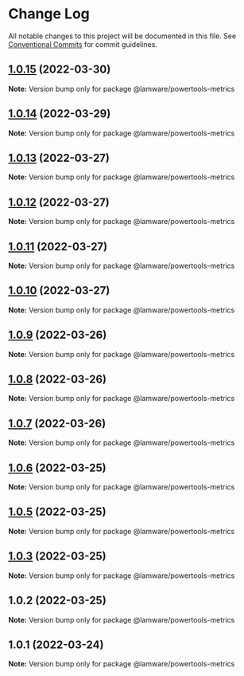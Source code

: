 # Change Log

All notable changes to this project will be documented in this file.
See [Conventional Commits](https://conventionalcommits.org) for commit guidelines.

## [1.0.15](https://github.com/evilkiwi/lamware/compare/@lamware/powertools-metrics@1.0.14...@lamware/powertools-metrics@1.0.15) (2022-03-30)

**Note:** Version bump only for package @lamware/powertools-metrics





## [1.0.14](https://github.com/evilkiwi/lamware/compare/@lamware/powertools-metrics@1.0.13...@lamware/powertools-metrics@1.0.14) (2022-03-29)

**Note:** Version bump only for package @lamware/powertools-metrics





## [1.0.13](https://github.com/evilkiwi/lamware/compare/@lamware/powertools-metrics@1.0.12...@lamware/powertools-metrics@1.0.13) (2022-03-27)

**Note:** Version bump only for package @lamware/powertools-metrics





## [1.0.12](https://github.com/evilkiwi/lamware/compare/@lamware/powertools-metrics@1.0.11...@lamware/powertools-metrics@1.0.12) (2022-03-27)

**Note:** Version bump only for package @lamware/powertools-metrics





## [1.0.11](https://github.com/evilkiwi/lamware/compare/@lamware/powertools-metrics@1.0.10...@lamware/powertools-metrics@1.0.11) (2022-03-27)

**Note:** Version bump only for package @lamware/powertools-metrics





## [1.0.10](https://github.com/evilkiwi/lamware/compare/@lamware/powertools-metrics@1.0.9...@lamware/powertools-metrics@1.0.10) (2022-03-27)

**Note:** Version bump only for package @lamware/powertools-metrics





## [1.0.9](https://github.com/evilkiwi/lamware/compare/@lamware/powertools-metrics@1.0.8...@lamware/powertools-metrics@1.0.9) (2022-03-26)

**Note:** Version bump only for package @lamware/powertools-metrics





## [1.0.8](https://github.com/evilkiwi/lamware/compare/@lamware/powertools-metrics@1.0.7...@lamware/powertools-metrics@1.0.8) (2022-03-26)

**Note:** Version bump only for package @lamware/powertools-metrics





## [1.0.7](https://github.com/evilkiwi/lamware/compare/@lamware/powertools-metrics@1.0.6...@lamware/powertools-metrics@1.0.7) (2022-03-26)

**Note:** Version bump only for package @lamware/powertools-metrics





## [1.0.6](https://github.com/evilkiwi/lamware/compare/@lamware/powertools-metrics@1.0.5...@lamware/powertools-metrics@1.0.6) (2022-03-25)

**Note:** Version bump only for package @lamware/powertools-metrics





## [1.0.5](https://github.com/evilkiwi/lamware/compare/@lamware/powertools-metrics@1.0.3...@lamware/powertools-metrics@1.0.5) (2022-03-25)

**Note:** Version bump only for package @lamware/powertools-metrics





## [1.0.3](https://github.com/evilkiwi/lamware/compare/@lamware/powertools-metrics@1.0.2...@lamware/powertools-metrics@1.0.3) (2022-03-25)

**Note:** Version bump only for package @lamware/powertools-metrics





## 1.0.2 (2022-03-25)

**Note:** Version bump only for package @lamware/powertools-metrics





## 1.0.1 (2022-03-24)

**Note:** Version bump only for package @lamware/powertools-metrics
